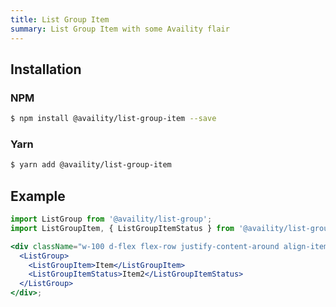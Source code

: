 ```yaml
---
title: List Group Item
summary: List Group Item with some Availity flair
---
```


## Installation

### NPM

```bash
$ npm install @availity/list-group-item --save
```

### Yarn

```bash
$ yarn add @availity/list-group-item
```

## Example

```jsx live=true viewCode=true
import ListGroup from '@availity/list-group';
import ListGroupItem, { ListGroupItemStatus } from '@availity/list-group-item';

<div className="w-100 d-flex flex-row justify-content-around align-items-center">
  <ListGroup>
    <ListGroupItem>Item</ListGroupItem>
    <ListGroupItemStatus>Item2</ListGroupItemStatus>
  </ListGroup>
</div>;
```
